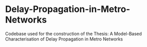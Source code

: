 # Delay-Propagation-in-Metro-Networks
Codebase used for the construction of the Thesis: A Model-Based Characterisation of Delay Propagation in Metro Networks
